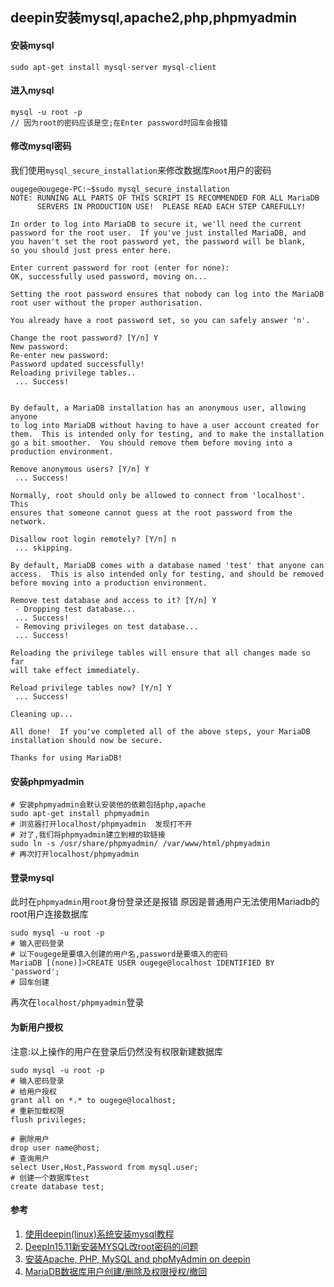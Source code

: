 ## deepin安装mysql,apache2,php,phpmyadmin

#### 安装mysql
```
sudo apt-get install mysql-server mysql-client
```

#### 进入mysql
```
mysql -u root -p
// 因为root的密码应该是空;在Enter password时回车会报错
```

#### 修改mysql密码
我们使用`mysql_secure_installation`来修改数据库`Root`用户的密码
```
ougege@ougege-PC:~$sudo mysql_secure_installation
NOTE: RUNNING ALL PARTS OF THIS SCRIPT IS RECOMMENDED FOR ALL MariaDB
      SERVERS IN PRODUCTION USE!  PLEASE READ EACH STEP CAREFULLY!

In order to log into MariaDB to secure it, we'll need the current
password for the root user.  If you've just installed MariaDB, and
you haven't set the root password yet, the password will be blank,
so you should just press enter here.

Enter current password for root (enter for none): 
OK, successfully used password, moving on...

Setting the root password ensures that nobody can log into the MariaDB
root user without the proper authorisation.

You already have a root password set, so you can safely answer 'n'.

Change the root password? [Y/n] Y
New password: 
Re-enter new password: 
Password updated successfully!
Reloading privilege tables..
 ... Success!


By default, a MariaDB installation has an anonymous user, allowing anyone
to log into MariaDB without having to have a user account created for
them.  This is intended only for testing, and to make the installation
go a bit smoother.  You should remove them before moving into a
production environment.

Remove anonymous users? [Y/n] Y
 ... Success!

Normally, root should only be allowed to connect from 'localhost'.  This
ensures that someone cannot guess at the root password from the network.

Disallow root login remotely? [Y/n] n
 ... skipping.

By default, MariaDB comes with a database named 'test' that anyone can
access.  This is also intended only for testing, and should be removed
before moving into a production environment.

Remove test database and access to it? [Y/n] Y
 - Dropping test database...
 ... Success!
 - Removing privileges on test database...
 ... Success!

Reloading the privilege tables will ensure that all changes made so far
will take effect immediately.

Reload privilege tables now? [Y/n] Y
 ... Success!

Cleaning up...

All done!  If you've completed all of the above steps, your MariaDB
installation should now be secure.

Thanks for using MariaDB!
```

#### 安装phpmyadmin
```
# 安装phpmyadmin会默认安装他的依赖包括php,apache
sudo apt-get install phpmyadmin
# 浏览器打开localhost/phpmyadmin  发现打不开
# 对了,我们将phpmyadmin建立到根的软链接
sudo ln -s /usr/share/phpmyadmin/ /var/www/html/phpmyadmin
# 再次打开localhost/phpmyadmin
```

#### 登录mysql
此时在`phpmyadmin`用`root`身份登录还是报错
原因是普通用户无法使用Mariadb的root用户连接数据库
```
sudo mysql -u root -p
# 输入密码登录
# 以下ougege是要填入创建的用户名,password是要填入的密码
MariaDB [(none)]>CREATE USER ougege@localhost IDENTIFIED BY 'password';
# 回车创建
```
再次在`localhost/phpmyadmin`登录

#### 为新用户授权
注意:以上操作的用户在登录后仍然没有权限新建数据库
```
sudo mysql -u root -p
# 输入密码登录
# 给用户授权
grant all on *.* to ougege@localhost;
# 重新加载权限
flush privileges;

# 删除用户
drop user name@host;
# 查询用户
select User,Host,Password from mysql.user;
# 创建一个数据库test
create database test;
```



#### 参考
1. [使用deepin(linux)系统安装mysql教程](https://blog.csdn.net/weixin_42747717/article/details/83788580 '使用deepin(linux)系统安装mysql教程')
1. [DeepIn15.11新安装MYSQL改root密码的问题](https://zhuanlan.zhihu.com/p/76483155 'DeepIn15.11新安装MYSQL改root密码的问题')
1. [安装Apache, PHP, MySQL and phpMyAdmin on deepin](https://bbs.deepin.org/forum.php?mod=viewthread&tid=42668 '安装Apache, PHP, MySQL and phpMyAdmin on deepin')
1. [MariaDB数据库用户创建/删除及权限授权/撤回](https://www.cnblogs.com/apollo1616/articles/10294490.html 'MariaDB数据库用户创建/删除及权限授权/撤回')